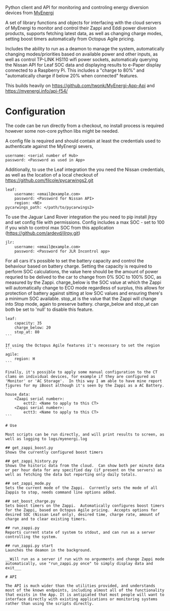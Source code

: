 Python client and API for monitoring and controling energy diversion devices from [MyEnergi](https://myenergi.com/)

A set of library functions and objects for interfacing with the cloud servers of MyEnergi to monitor and control their Zappi and Eddi power diversion products, supports fetching latest data, as well as changing charge modes, setting boost timers automatically from Octopus Agile pricing.

Includes the ability to run as a deamon to manage the system, automatically changing modes/priorities based on available power and other inputs, as well as control TP-LINK HS110 wifi power sockets, automaticaly querying the Nissan API for Leaf SOC data and displaying results to e-Paper display connected to a Raspberry Pi.  This includes a "charge to 80%" and "automatically charge if below 20% when connected" features.

This builds heavily on https://github.com/twonk/MyEnergi-App-Api and https://myenergi.info/api-f54/

# Configuration

The code can be run directly from a checkout, no install process is required however some non-core python libs might be needed.

A config file is required and should contain at least the credentials used to authenticate against the MyEnergi severs,

```
username: <serial number of Hub>
password: <Password as used in App>
```

Additionally, to use the Leaf integration the you need the Nissan credentials, as well as the location of a local checkout of https://github.com/filcole/pycarwings2.git
```
leaf:
    username: <email@example.com>
    password: <Password for Nissan API>
    region: <NE>
pycarwings_path: </path/to/pycarwings2>
```

To use the Jaguar Land Rover integration the you need to pip install jlrpy and set config file with permissions. Config includes a max SOC - set to 100 if you wish to control max SOC from this application (https://github.com/ardevd/jlrpy.git)
```
jlr:
    username: <email@example.com>
    password: <Password for JLR Incontrol app>
```

For all cars it's possible to set the battery capacity and control the behaviour based on battery charge.  Setting the capacity is required to perform SOC calculations, the value here should be the amount of power requried to be delived to the car to change from 0% SOC to 100% SOC, as measured by the Zappi.
charge_below is the SOC value at which the Zappi will automatically change to ECO mode regardless of surplus, this allows for protection of battery against sitting at low SOC values and ensuring there's a minimum SOC available.
stop_at is the value that the Zappi will change into Stop mode, again to preserve battery.  charge_below and stop_at can both be set to 'null' to disable this feature.
````
leaf:
    capacity: 35
    charge_below: 20
    stop_at: 80
```

If using the Octopus Agile features it's necessary to set the region
```
agile:
    region: H
```

Finally, it's possible to apply some manual configuration to the CT clams on individual devices, for example if they are configured as 'Monitor' or 'AC Storage'.  In this way I am able to have mine report figures for my iBoost although it's seen by the Zappi as a AC Battery.
```
house_data:
    <Zaapi serial number>:
        ectt2: <Name to apply to this CT>
    <Zappi serial number>:
        ectt3: <Name to apply to this CT>
```

# Use

Most scripts can be run directly, and will print results to screen, as well as logging to logs/myenergi.log

## get_zappi_boost.py
Shows the currently configured boost timers

## get_zappi_history.py
Shows the historic data from the cloud.  Can show both per minute data or per hour data for any specified day (if present on the servers) as well as fetching the data but reporting only daily totals.

## set_zappi_mode.py
Sets the current mode of the Zappi.  Currently sets the mode of all Zappis to stop, needs command line options added.

## set_boost_charge.py
Sets boost timers on the Zappi.  Automatically configures boost timers for the Zappi, based on Octopus Agile pricing.  Accepts options for desired SOC (Nissan Leaf only), desired time, charge rate, amount of charge and to clear existing timers.

## run_zappi.py
Reports current state of system to stdout, and can run as a server controlling the system.

## run_zappi.py start
Launches the deamon in the background.

__Will run as a server if run with no argunments and change Zappi mode automatically, use "run_zappi.py once" to simply display data and exit___

# API

The API is much wider than the utilities provided, and understands most of the known endpoints, including almost all of the functionality that exists in the App. It is antipiated that most people will want to interface directly with existing applications or monitoring systems rather than using the scripts directly.
